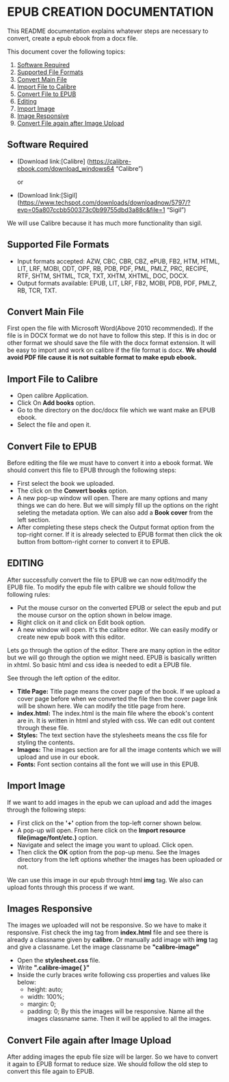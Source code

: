 # EPUB CREATION DOCUMENTATION

This README documentation explains whatever steps are necessary to convert, create a epub ebook from a docx file.

This document cover the following topics:
1. [Software Required](#softwares)
2. [Supported File Formats](#suported_formats)
3. [Convert Main File](#main_file_conversion)
4. [Import File to Calibre](#import_to_cailbre)
5. [Convert File to EPUB](#convert_to_epub)
6. [Editing](#edit_file)
7. [Import Image](#image_import)
6. [Image Responsive](#image_responsive)
7. [Convert File again after Image Upload](#convert_again)

## <a name="#softwares">Software Required</a>
* (Download link:[Calibre] (https://calibre-ebook.com/download_windows64 “Calibre”) 
    <p>or</p>                  
* (Download link:[Sigil] (https://www.techspot.com/downloads/downloadnow/5797/?evp=05a807ccbb500373c0b99755dbd3a88c&file=1 “Sigil”)

We will use Calibre because it has much more functionality than sigil.

## <a name="suported_formats">Supported File Formats</a>
* Input formats accepted: AZW, CBC, CBR, CBZ, ePUB, FB2, HTM, HTML, LIT, LRF, MOBI, ODT, OPF, RB, PDB, PDF, PML, PMLZ, PRC, RECIPE, RTF, SHTM, SHTML, TCR, TXT, XHTM, XHTML, DOC, DOCX.
* Output formats available: EPUB, LIT, LRF, FB2, MOBI, PDB, PDF, PMLZ, RB, TCR, TXT.

 ## <a name="main_file_conversion">Convert Main File</a>

First open the file with Microsoft Word(Above 2010 recommended). If the file is in DOCX format we do not have to follow this step. If this is in doc or other format we should save the file with the docx format extension. It will be easy to import and work on calibre if the file format is docx. **We should avoid PDF file cause it is not suitable format to make epub ebook.**
## <a name="import_to_calibre">Import File to Calibre</a>
* Open calibre Application.
* Click On **Add books** option.
* Go to the directory on the doc/docx file which we want make an EPUB ebook.
* Select the file and open it.

## <a name="convert_to_epub">Convert File to EPUB</a>
 Before editing the file we must have to convert it into a ebook format. We should convert this file to EPUB through the following steps:
 
 * First select the book we uploaded.
 * The click on the **Convert books** option.
 * A new pop-up window will open. There are many options and many things we can do here. But we will simply fill up the options on the right seleting the metadata option. We can also add a **Book cover** from the left section.
 * After completing these steps check the Output format option from the top-right corner. If it is already selected to EPUB format then click the ok button from bottom-right corner to convert it to EPUB.
 
## <a name="edit_file">EDITING</a>
After successfully convert the file to EPUB we can now edit/modify the EPUB file. To modify the epub file with calibre we should follow the following rules:

* Put the mouse cursor on the converted EPUB or select the epub and put the mouse cursor on the option shown in below image.
* Right click on it and click on Edit book option.
* A new window will open. It's the calibre editor. We can easily modify or create new epub book with this editor.

Lets go through the option of the editor. There are many option in the editor but we will go through the option we might need.
EPUB is basically written in xhtml. So basic html and css idea is needed to edit a EPUB file.

See through the left option of the editor.
* **Title Page:** Title page means the cover page of the book. If we upload a cover page before when we converted the file then the cover page link will be shown here. We can modify the title page from here.
* **index.html:** The index.html is the main file where the ebook's content are in. It is written in html and styled with css. We can edit out content through these file.
* **Styles:** The text section have the stylesheets means the css file for styling the contents.
* **Images:** The images section are for all the image contents which we will upload and use in our ebook.
* **Fonts:** Font section contains all the font we will use in this EPUB. 

## <a name="image_import">Import Image</a>

If we want to add images in the epub we can upload and add the images through the following steps:

* First click on the **'+'** option from the top-left corner shown below.
* A pop-up will open. From here click on the **Import resource file(image/font/etc.)** option.
* Navigate and select the image you want to upload. Click open.
* Then click the **OK** option from the pop-up menu. See the Images directory from the left options whether the images has been uploaded or not.

We can use this image in our epub through html **img** tag. We also can upload fonts through this process if we want.

## <a name="image_responsive">Images Responsive</a>

The images we uploaded will not be responsive. So we have to make it responsive. Fist check the  img tag from **index.html** file and see there is already a classname given by **calibre.** Or manually add image with **img** tag and give a classname.
Let the image classname be **"calibre-image"**

* Open the **stylesheet.css** file. 
* Write **".calibre-image{ }"**
* Inside the curly braces write following css properties and values like below:
    * height: auto;
    * width: 100%;
    * margin: 0;
    * padding: 0;
By this the images will be responsive. Name all the images classname same. Then it will be applied to all the images.

## <a name="convert_again">Convert File again after Image Upload</a>
 
 After adding images the epub file size will be larger. So we have to convert it again to EPUB format to reduce size.
 We should follow the old step to convert this file again to EPUB.